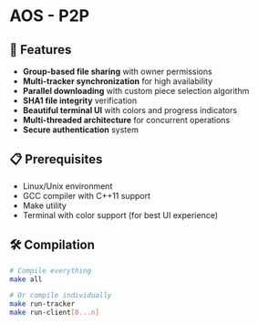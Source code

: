 # AOS - P2P

## 🚀 Features

- **Group-based file sharing** with owner permissions
- **Multi-tracker synchronization** for high availability
- **Parallel downloading** with custom piece selection algorithm
- **SHA1 file integrity** verification
- **Beautiful terminal UI** with colors and progress indicators
- **Multi-threaded architecture** for concurrent operations
- **Secure authentication** system

## 📋 Prerequisites

- Linux/Unix environment
- GCC compiler with C++11 support
- Make utility
- Terminal with color support (for best UI experience)

## 🛠️ Compilation

```bash
# Compile everything
make all

# Or compile individually
make run-tracker
make run-client[0...n]

